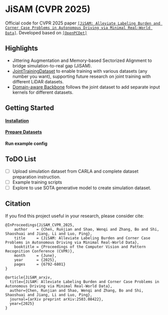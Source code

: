 # JiSAM (CVPR 2025)

Official code for CVPR 2025 paper [`[JiSAM: Alleviate Labeling Burden and Corner Case Problems in Autonomous Driving via Minimal Real-World Data]`](https://openaccess.thecvf.com/content/CVPR2025/papers/Chen_JiSAM_Alleviate_Labeling_Burden_and_Corner_Case_Problems_in_Autonomous_CVPR_2025_paper.pdf). Developed based on [`[OpenPCDet]`](https://github.com/open-mmlab/OpenPCDet)

## Highlights

* Jittering Augmentation and Memory-based Sectorized Alignment to bridge simulation-to-real gap (JiSAM).
* [JointTrainingDataset](./pcdet/datasets/joint_training_dataset/joint_training_dataset.py) to enable training with various datasets (any number you want), supporting future research on joint training with different LiDAR datasets.
* [Domain-aware Backbone](./pcdet/models/backbones_3d/spconv_backbone_joint_training.py) follows the joint dataset to add separate input kernels for different datasets.

## Getting Started

#### [Installation](./docs/INSTALL.md)

#### [Prepare Datasets](./docs/PREPARE_DATASETS.md)

#### Run example config

## ToDO List

- [ ] Upload simulation dataset from CARLA and complete dataset preparation instruction.
- [ ] Example training scripts
- [ ] Explore to use SOTA generative model to create simulation dataset.

## Citation 
If you find this project useful in your research, please consider cite:

```
@InProceedings{JiSAM_CVPR_2025,
    author    = {Chen, Runjian and Shao, Wenqi and Zhang, Bo and Shi, Shaoshuai and Jiang, Li and Luo, Ping},
    title     = {JiSAM: Alleviate Labeling Burden and Corner Case Problems in Autonomous Driving via Minimal Real-World Data},
    booktitle = {Proceedings of the Computer Vision and Pattern Recognition Conference (CVPR)},
    month     = {June},
    year      = {2025},
    pages     = {6792-6801}
}

@article{JiSAM_arxiv,
  title={JiSAM: Alleviate Labeling Burden and Corner Case Problems in Autonomous Driving via Minimal Real-World Data},
  author={Chen, Runjian and Shao, Wenqi and Zhang, Bo and Shi, Shaoshuai and Jiang, Li and Luo, Ping},
  journal={arXiv preprint arXiv:2503.08422},
  year={2025}
}
```
